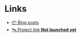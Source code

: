# Links
 - [📦 Blog posts](https://blog.alekseikromski.com/6)
 - [🛰️ Project link **Not launched yet**](https://senet.alekseikromski.com)
